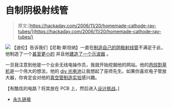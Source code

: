 # 自制阴极射线管

> 原文:[https://hackaday.com/2006/11/20/homemade-cathode-ray-tubes/](https://hackaday.com/2006/11/20/homemade-cathode-ray-tubes/)

![](../Images/7e2a476b138b16c7b20ae5a871d4ea6e.png)
【迪伦】告诉我们【尼勒·斯坦纳】一直在[制造自己的阴极射线管](http://home.earthlink.net/~lenyr/index.html)不满足于此，他制造了一个[甚至更小的](http://www.youtube.com/watch?v=OgCqsNhanSo) 并且他[建造了一个示波器](http://www.youtube.com/watch?v=2QBOAx3IGZ4) 。

一旦我注意到他是一个业余无线电操作员，我就开始挖掘他的网站。他的[丙烷割草机](http://home.earthlink.net/~lenyr/pplmwr.htm)是一个伟大的想法，他的 [diy 光电池](http://home.earthlink.net/~lenyr/photocell.htm)让我想起了巫师先生。如果你喜欢电子管放大器，你肯定会对他的[真空管制造实验](http://home.earthlink.net/~lenyr/hm-triode.htm)感兴趣。

【有酷炫的电路？将其放在 PCB 上，然后进入[设计挑战](http://www.hackaday.com/2006/11/15/hackaday-design-challenge-yes-a-contest/)。]

*   [永久链接](http://home.earthlink.net/~lenyr/index.html)